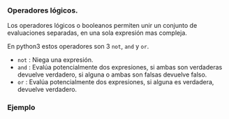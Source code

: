### Operadores lógicos.

Los operadores lógicos o booleanos permiten unir un conjunto de evaluaciones separadas, en una sola expresión mas compleja.

En python3 estos operadores son 3 `not`, `and` y `or`.
  
* `not` : Niega una expresión.
* `and` : Evalúa potencialmente dos expresiones, si ambas son verdaderas devuelve verdadero, si alguna o ambas son falsas devuelve falso.
* `or`  : Evalúa potencialmente dos expresiones, si alguna es verdadera, devuelve verdadero.


### Ejemplo
 

